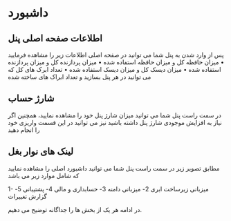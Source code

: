 # داشبورد

## اطلاعات صفحه اصلی پنل
پس از وارد شدن به پنل شما می توانید در صفحه اصلی اطلاعات زیر را مشاهده فرمایید
    • میزان حافظه کل و میزان حافظه استفاده شده
    • میزان پردازنده کل و میزان پردازنده استفاده شده
    • میزان دیسک کل و میزان دیسک استفاده شده
    • تعداد ابرک های کل که می توانید در هر پنل بسازید و تعداد ابراک های ساخته شده


<DarkModeImage
  dark-src="/assets/images/guides/fa/dark/mainPagePanel.png"
  light-src="/assets/images/guides/fa/light/mainPagePanel.png"
  alt="Registration image"
/>


## شارژ حساب

در سمت راست پنل شما می توانید میزان شارژ پنل خود را مشاهده نمایید، همچنین اگر نیاز به افزایش موجودی شارژ پنل داشته باشید نیز می توانید  در این قسمت واریزی خود را انجام دهید

## لینک های نوار بغل

مطابق تصویر زیر در سمت راست پنل شما می توانید داشبورد اصلی را مشاهده نمایید که شامل موارد زیر می باشد

1- میزبانی زیرساخت ابری
    2- میزبانی دامنه
    3- حسابداری و مالی
    4- پشتیبانی
    5- گزارش تغییرات

<DarkModeImage
  dark-src="/assets/images/guides/fa/dark/dashboard-sidebar.png"
  light-src="/assets/images/guides/fa/light/dashboard-sidebar.png"
  alt="Registration image"
/>

در ادامه هر یک از بخش ها را جداگانه توضیح می دهیم.
